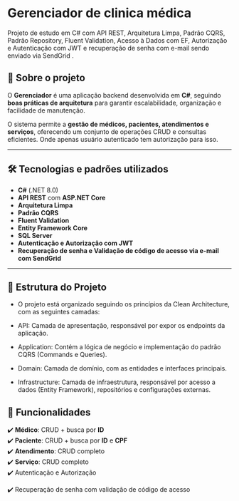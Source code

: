 # Gerenciador de clinica médica

Projeto de estudo em C# com API REST, Arquitetura Limpa, Padrão CQRS, Padrão Repository, Fluent Validation, Acesso à Dados com EF, Autorização e Autenticação com JWT e recuperação de senha com e-mail sendo enviado via SendGrid .

## 📌 Sobre o projeto  
O **Gerenciador** é uma aplicação backend desenvolvida em **C#**, seguindo **boas práticas de arquitetura** para garantir escalabilidade, organização e facilidade de manutenção.  

O sistema permite a **gestão de médicos, pacientes, atendimentos e serviços**, oferecendo um conjunto de operações CRUD e consultas eficientes.  Onde apenas usuário autenticado tem autorização para isso.

---

## 🛠️ Tecnologias e padrões utilizados  

- **C#** (.NET 8.0)  
- **API REST** com **ASP.NET Core**
- **Arquitetura Limpa**  
- **Padrão CQRS**
- **Fluent Validation**  
- **Entity Framework Core**  
- **SQL Server**
- **Autenticação e Autorização com JWT**
- **Recuperação de senha e Validação de código de acesso via e-mail com SendGrid**  



---

## 📂 Estrutura do Projeto  

- O projeto está organizado seguindo os princípios da Clean Architecture, com as seguintes camadas:

- API: Camada de apresentação, responsável por expor os endpoints da aplicação.

- Application: Contém a lógica de negócio e implementação do padrão CQRS (Commands e Queries).

- Domain: Camada de domínio, com as entidades e interfaces principais.

 - Infrastructure: Camada de infraestrutura, responsável por acesso a dados (Entity Framework), repositórios e configurações externas.

 ## 🔧 Funcionalidades  

✔️ **Médico**: CRUD + busca por **ID**  
✔️ **Paciente**: CRUD + busca por **ID** e **CPF**  
✔️ **Atendimento**: CRUD completo  
✔️ **Serviço**: CRUD completo  
✔️ Autenticação e Autorização 

✔️ Recuperação de senha com validação de código de acesso



